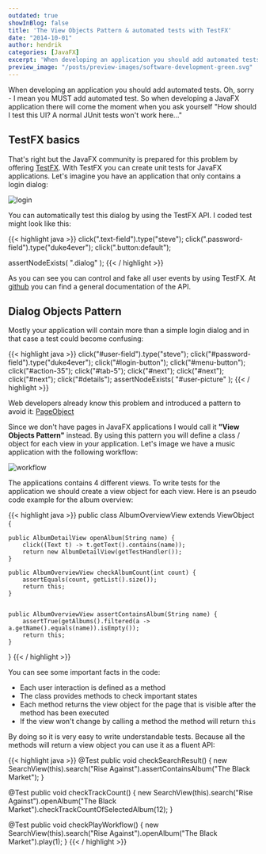 ```yaml
---
outdated: true
showInBlog: false
title: 'The View Objects Pattern & automated tests with TestFX'
date: "2014-10-01"
author: hendrik
categories: [JavaFX]
excerpt: 'When developing an application you should add automated tests. Oh, sorry - I mean you MUST add automated test. This post introduces a pattern that help to create reuaseable and maintainable tests'
preview_image: "/posts/preview-images/software-development-green.svg"
---
```

When developing an application you should add automated tests. Oh, sorry - I mean you MUST add automated test. So when developing a JavaFX application there will come the moment when you ask yourself "How should I test this UI? A normal JUnit tests won't work here..."

## TestFX basics

That's right but the JavaFX community is prepared for this problem by offering [TestFX](https://github.com/TestFX/TestFX). With TestFX you can create unit tests for JavaFX applications. Let's imagine you have an application that only contains a login dialog:

![login](/posts/guigarage-legacy/login.png)

You can automatically test this dialog by using the TestFX API. I coded test might look like this:

{{< highlight java >}}
click(".text-field").type("steve");
click(".password-field").type("duke4ever");
click(".button:default");

assertNodeExists( ".dialog" );
{{< / highlight >}}

As you can see you can control and fake all user events by using TestFX. At [github](https://github.com/TestFX/TestFX/wiki) you can find a general documentation of the API.

## Dialog Objects Pattern

Mostly your application will contain more than a simple login dialog and in that case a test could become confusing:

{{< highlight java >}}
click("#user-field").type("steve");
click("#password-field").type("duke4ever");
click("#login-button");
click("#menu-button");
click("#action-35");
click("#tab-5");
click("#next");
click("#next");
click("#next");
click("#details");
assertNodeExists( "#user-picture" );
{{< / highlight >}}

Web developers already know this problem and introduced a pattern to avoid it: [PageObject](http://martinfowler.com/bliki/PageObject.html)

Since we don't have pages in JavaFX applications I would call it __"View Objects Pattern"__ instead. By using this pattern you will define a class / object for each view in your application. Let's image we have a music application with the following workflow:

![workflow](/posts/guigarage-legacy/test-workflow.png)

The applications contains 4 different views. To write tests for the application we should create a view object for each view. Here is an pseudo code example for the album overview:

{{< highlight java >}}
public class AlbumOverviewView extends ViewObject {

    public AlbumDetailView openAlbum(String name) {
        click((Text t) -> t.getText().contains(name));
        return new AlbumDetailView(getTestHandler());
    }

    public AlbumOverviewView checkAlbumCount(int count) {
        assertEquals(count, getList().size());
        return this;
    }


    public AlbumOverviewView assertContainsAlbum(String name) {
        assertTrue(getAlbums().filtered(a -> a.getName().equals(name)).isEmpty());
        return this;
    }
}
{{< / highlight >}}

You can see some important facts in the code:

* Each user interaction is defined as a method
* The class provides methods to check important states
* Each method returns the view object for the page that is visible after the method has been executed
* If the view won't change by calling a method the method will return `this`

By doing so it is very easy to write understandable tests. Because all the methods will return a view object you can use it as a fluent API:

{{< highlight java >}}
@Test
public void checkSearchResult() {
   new SearchView(this).search("Rise Against").assertContainsAlbum("The Black Market");
}

@Test
public void checkTrackCount() {
   new SearchView(this).search("Rise Against").openAlbum("The Black Market").checkTrackCountOfSelectedAlbum(12);
}

@Test
public void checkPlayWorkflow() {
   new SearchView(this).search("Rise Against").openAlbum("The Black Market").play(1);
}
{{< / highlight >}}
